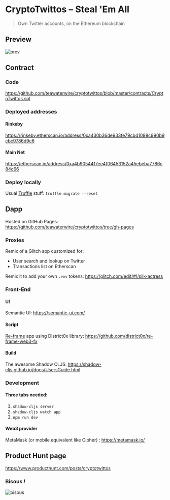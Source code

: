 # CryptoTwittos – Steal 'Em All 
> Own Twitter accounts, on the Ethereum blockchain

## Preview
![prev](https://cdn.glitch.com/adf48ce6-540b-4676-a419-bce8f7d438e8%2FScreen%20Shot%202018-03-21%20at%2016.58.24.png?1521647997382)

## Contract
### Code
https://github.com/teawaterwire/cryptotwittos/blob/master/contracts/CryptoTwittos.sol
### Deployed addresses
#### Rinkeby
https://rinkeby.etherscan.io/address/0xa430b36de933fe79cbd1098c990b9cbc9786d9c6
#### Main Net
https://etherscan.io/address/0xa4b9054417ee4f06453152a45ebeba7786c84c66
### Deploy locally
Usual [Truffle](http://truffleframework.com/) stuff: `truffle migrate --reset`

## Dapp
Hosted on GitHub Pages: https://github.com/teawaterwire/cryptotwittos/tree/gh-pages

### Proxies
Remix of a Glitch app customized for:
- User search and lookup on Twitter 
- Transactions list on Etherscan

Remix it to add your own `.env` tokens: https://glitch.com/edit/#!/silk-actress

### Front-End
#### UI
Semantic UI: https://semantic-ui.com/
#### Script
[Re-frame](https://github.com/Day8/re-frame) app using District0x library: https://github.com/district0x/re-frame-web3-fx
#### Build
The awesome Shadow CLJS: https://shadow-cljs.github.io/docs/UsersGuide.html

### Development
#### Three tabs needed:
1. `shadow-cljs server`
2. `shadow-cljs watch app`
3. `npm run dev`

#### Web3 provider
MetaMask (or mobile equivalent like Cipher) : https://metamask.io/

## Product Hunt page
https://www.producthunt.com/posts/cryptotwittos

### Bisous !
![bisous](https://cdn.glitch.com/adf48ce6-540b-4676-a419-bce8f7d438e8%2Ftwittos%202.png?1522939573394)

